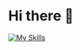 <h1> Hi there 👋 </h1>

[![My Skills](https://skillicons.dev/icons?i=js,html,css,wasm)](https://skillicons.dev)
